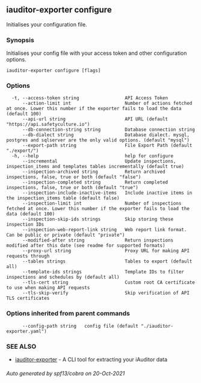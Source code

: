 ## iauditor-exporter configure

Initialises your configuration file.

### Synopsis

Initialises your config file with your access token and other configuration options.

```
iauditor-exporter configure [flags]
```

### Options

```
  -t, --access-token string                 API Access Token
      --action-limit int                    Number of actions fetched at once. Lower this number if the exporter fails to load the data (default 100)
      --api-url string                      API URL (default "https://api.safetyculture.io")
      --db-connection-string string         Database connection string
      --db-dialect string                   Database dialect. mysql, postgres and sqlserver are the only valid options. (default "mysql")
      --export-path string                  File Export Path (default "./export/")
  -h, --help                                help for configure
      --incremental                         Update inspections, inspection_items and templates tables incrementally (default true)
      --inspection-archived string          Return archived inspections, false, true or both (default "false")
      --inspection-completed string         Return completed inspections, false, true or both (default "true")
      --inspection-include-inactive-items   Include inactive items in the inspection_items table (default false)
      --inspection-limit int                Number of inspections fetched at once. Lower this number if the exporter fails to load the data (default 100)
      --inspection-skip-ids strings         Skip storing these inspection IDs
      --inspection-web-report-link string   Web report link format. Can be public or private (default "private")
      --modified-after string               Return inspections modified after this date (see readme for supported formats)
      --proxy-url string                    Proxy URL for making API requests through
      --tables strings                      Tables to export (default all)
      --template-ids strings                Template IDs to filter inspections and schedules by (default all)
      --tls-cert string                     Custom root CA certificate to use when making API requests
      --tls-skip-verify                     Skip verification of API TLS certificates
```

### Options inherited from parent commands

```
      --config-path string   config file (default "./iauditor-exporter.yaml")
```

### SEE ALSO

* [iauditor-exporter](iauditor-exporter.md)	 - A CLI tool for extracting your iAuditor data

###### Auto generated by spf13/cobra on 20-Oct-2021

